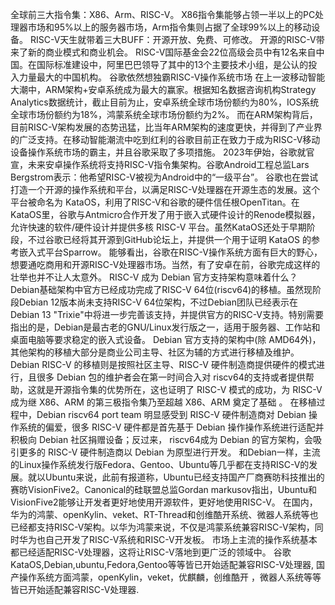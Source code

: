 全球前三大指令集：X86、Arm、RISC-V。
X86指令集能够占领一半以上的PC处理器市场和95%以上的服务器市场，Arm指令集则占据了全球99%以上的移动设备。
RISC-V天生就带着三大BUFF：开源开放、免费、可修改。
开源的RISC-V带来了新的商业模式和商业机会。
RISC-V国际基金会22位高级会员中有12名来自中国。在国际标准建设中，阿里巴巴领导了其中的13个主要技术小组，是公认的投入力量最大的中国机构。
谷歌依然想独霸RISC-V操作系统市场
在上一波移动智能大潮中，ARM架构+安卓系统成为最大的赢家。根据知名数据咨询机构Strategy Analytics数据统计，截止目前为止，安卓系统全球市场份额约为80%，IOS系统全球市场份额约为18%，鸿蒙系统全球市场份额约为2%。
而在ARM架构背后，目前RISC-V架构发展的态势迅猛，比当年ARM架构的速度更快，并得到了产业界的广泛支持。在移动智能潮流中吃到红利的谷歌目前正在致力于成为RISC-V移动设备操作系统市场的霸主，并且谷歌采取了多项措施。
2023年伊始，谷歌就官宣，未来安卓操作系统将支持RISC-V指令集架构。谷歌Android工程总监Lars Bergstrom表示：他希望RISC-V被视为Android中的“一级平台”。
谷歌也在尝试打造一个开源的操作系统和平台，以满足RISC-V处理器在开源生态的发展。这个平台被命名为 KataOS，利用了RISC-V和谷歌的硬件信任根OpenTitan。在KataOS里，谷歌与Antmicro合作开发了用于嵌入式硬件设计的Renode模拟器，允许快速的软件/硬件设计并提供多核 RISC-V 平台。虽然KataOS还处于早期阶段，不过谷歌已经将其开源到GitHub论坛上，并提供一个用于证明 KataOS 的参考嵌入式平台Sparrow。
能够看出，谷歌在RISC-V操作系统方面有巨大的野心，想要通吃商用和开源RISC-V处理器市场。当然，有了安卓在前，谷歌完成这样的壮举也并不让人太意外。
RISC-V 成为 Debian 官方支持架构意味着什么？
Debian基础架构中官方已经成功完成了RISC-V 64位(riscv64)的移植。虽然现阶段Debian 12版本尚未支持RISC-V 64位架构，不过Debian团队已经表示在Debian 13 "Trixie"中将进一步完善该支持，并提供官方的RISC-V支持。特别需要指出的是，Debian是最古老的GNU/Linux发行版之一，适用于服务器、工作站和桌面电脑等要求稳定的嵌入式设备。
Debian 官方支持的架构中(除 AMD64外)，其他架构的移植大部分是商业公司主导、社区为辅的方式进行移植及维护。Debian RISC-V 的移植则是按照社区主导、RISC-V 硬件制造商提供硬件的模式进行，且很多 Debian 包的维护者会在第一时间合入对 riscv64的支持或者提供帮助，这就是开源指令集的优势所在，这也证明了 RISC-V 模式的成功，为 RISC-V 成为继 X86、ARM 的第三极指令集乃至超越 X86、ARM 奠定了基础 。
在移植过程中，Debian riscv64 port team 明显感受到 RISC-V 硬件制造商对 Debian 操作系统的偏爱，很多 RISC-V 硬件都是首先基于 Debian 操作操作系统进行适配并积极向 Debian 社区捐赠设备；反过来， riscv64成为 Debian 的官方架构，会吸引更多的 RISC-V 硬件制造商以 Debian 为原型进行开发。
和Debian一样，主流的Linux操作系统发行版Fedora、Gentoo、Ubuntu等几乎都在支持RISC-V的发展。就以Ubuntu来说，此前有报道称，Ubuntu已经支持国产厂商赛昉科技推出的赛昉VisionFive2。Canonical的硅联盟总监Gordan markusov指出，Ubuntu和VisionFive2能够让开发者更好地使用开源软件，更好地使用RISC-V。
在国内，华为的鸿蒙、openKylin、veket、RT-Thread和创维酷开系统、微器人系统等也已经都支持RISC-V架构。以华为鸿蒙来说，不仅是鸿蒙系统兼容RISC-V架构，同时华为也自己开发了RISC-V系统和RISC-V开发板。
市场上主流的操作系统基本都已经适配RISC-V处理器，这将让RISC-V落地到更广泛的领域中。
谷歌KataOS,Debian,ubuntu,Fedora,Gentoo等等皆已开始适配兼容RISC-V处理器,
国产操作系统方面鸿蒙，openKylin，veket，优麒麟，创维酷开 ，微器人系统等等皆已开始适配兼容RISC-V处理器.
